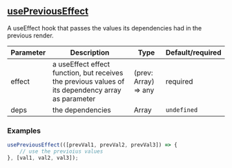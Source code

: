 ## [usePreviousEffect](src/hooks/usePreviousEffect.ts)
A useEffect hook that passes the values its dependencies had in the previous render.

| Parameter | Description | Type | Default/required |
|------|--------------|-----------|-------------|
| effect | a useEffect effect function, but receives the previous values of its dependency array as parameter| (prev: Array<any>) => any | required |
| deps | the dependencies | Array<any> | `undefined` |

### Examples
```javascript
usePreviousEffect(([prevVal1, prevVal2, prevVal3]) => {
    // use the previoius values
}, [val1, val2, val3]);
```
